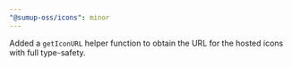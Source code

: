 ```yaml
---
"@sumup-oss/icons": minor
---
```


Added a `getIconURL` helper function to obtain the URL for the hosted icons with full type-safety.
